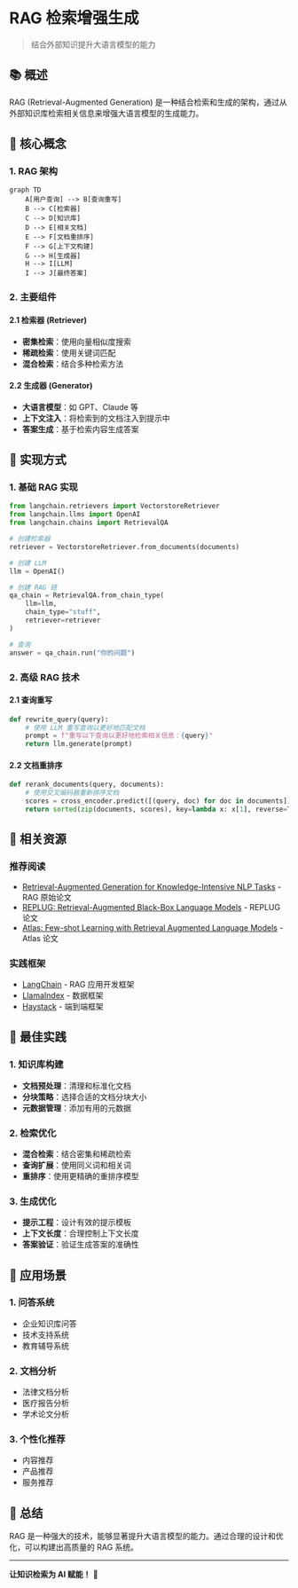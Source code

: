 # RAG 检索增强生成

> 结合外部知识提升大语言模型的能力

## 📚 概述

RAG (Retrieval-Augmented Generation) 是一种结合检索和生成的架构，通过从外部知识库检索相关信息来增强大语言模型的生成能力。

## 🎯 核心概念

### 1. RAG 架构

```mermaid
graph TD
    A[用户查询] --> B[查询重写]
    B --> C[检索器]
    C --> D[知识库]
    D --> E[相关文档]
    E --> F[文档重排序]
    F --> G[上下文构建]
    G --> H[生成器]
    H --> I[LLM]
    I --> J[最终答案]
```

### 2. 主要组件

#### 2.1 检索器 (Retriever)
- **密集检索**：使用向量相似度搜索
- **稀疏检索**：使用关键词匹配
- **混合检索**：结合多种检索方法

#### 2.2 生成器 (Generator)
- **大语言模型**：如 GPT、Claude 等
- **上下文注入**：将检索到的文档注入到提示中
- **答案生成**：基于检索内容生成答案

## 🚀 实现方式

### 1. 基础 RAG 实现

```python
from langchain.retrievers import VectorstoreRetriever
from langchain.llms import OpenAI
from langchain.chains import RetrievalQA

# 创建检索器
retriever = VectorstoreRetriever.from_documents(documents)

# 创建 LLM
llm = OpenAI()

# 创建 RAG 链
qa_chain = RetrievalQA.from_chain_type(
    llm=llm,
    chain_type="stuff",
    retriever=retriever
)

# 查询
answer = qa_chain.run("你的问题")
```

### 2. 高级 RAG 技术

#### 2.1 查询重写
```python
def rewrite_query(query):
    # 使用 LLM 重写查询以更好地匹配文档
    prompt = f"重写以下查询以更好地检索相关信息：{query}"
    return llm.generate(prompt)
```

#### 2.2 文档重排序
```python
def rerank_documents(query, documents):
    # 使用交叉编码器重新排序文档
    scores = cross_encoder.predict([(query, doc) for doc in documents])
    return sorted(zip(documents, scores), key=lambda x: x[1], reverse=True)
```

## 🔗 相关资源

### 推荐阅读
- [Retrieval-Augmented Generation for Knowledge-Intensive NLP Tasks](https://arxiv.org/abs/2005.11401) - RAG 原始论文
- [REPLUG: Retrieval-Augmented Black-Box Language Models](https://arxiv.org/abs/2301.12652) - REPLUG 论文
- [Atlas: Few-shot Learning with Retrieval Augmented Language Models](https://arxiv.org/abs/2208.03299) - Atlas 论文

### 实践框架
- [LangChain](https://python.langchain.com/) - RAG 应用开发框架
- [LlamaIndex](https://github.com/jerryjliu/llama_index) - 数据框架
- [Haystack](https://github.com/deepset-ai/haystack) - 端到端框架

## 📝 最佳实践

### 1. 知识库构建
- **文档预处理**：清理和标准化文档
- **分块策略**：选择合适的文档分块大小
- **元数据管理**：添加有用的元数据

### 2. 检索优化
- **混合检索**：结合密集和稀疏检索
- **查询扩展**：使用同义词和相关词
- **重排序**：使用更精确的重排序模型

### 3. 生成优化
- **提示工程**：设计有效的提示模板
- **上下文长度**：合理控制上下文长度
- **答案验证**：验证生成答案的准确性

## 🎯 应用场景

### 1. 问答系统
- 企业知识库问答
- 技术支持系统
- 教育辅导系统

### 2. 文档分析
- 法律文档分析
- 医疗报告分析
- 学术论文分析

### 3. 个性化推荐
- 内容推荐
- 产品推荐
- 服务推荐

## 🎯 总结

RAG 是一种强大的技术，能够显著提升大语言模型的能力。通过合理的设计和优化，可以构建出高质量的 RAG 系统。

---

**让知识检索为 AI 赋能！** 🚀 